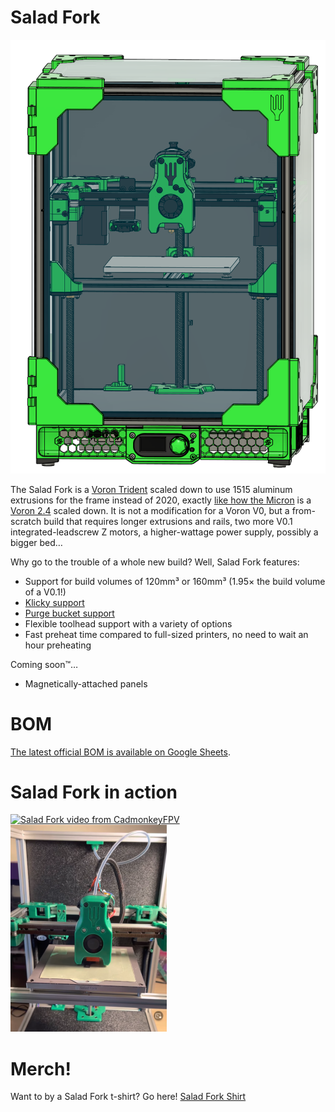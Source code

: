 # Salad Fork

![](images/salad-fork-hero.png)

The Salad Fork is a [Voron Trident][tridentURL] scaled down to use 1515 aluminum extrusions for the frame instead of 2020, exactly [like how the Micron][micronURL] is a [Voron 2.4][v2URL] scaled down. It is not a modification for a Voron V0, but a from-scratch build that requires longer extrusions and rails, two more V0.1 integrated-leadscrew Z motors, a higher-wattage power supply, possibly a bigger bed…

Why go to the trouble of a whole new build? Well, Salad Fork features:

- Support for build volumes of 120mm³ or 160mm³ (1.95× the build volume of a V0.1!)
- [Klicky support][klickyURL]
- [Purge bucket support][purgeBucketURL]
- Flexible toolhead support with a variety of options
- Fast preheat time compared to full-sized printers, no need to wait an hour preheating

Coming soon™…

- Magnetically-attached panels

[tridentURL]: https://vorondesign.com/voron_trident
[micronURL]: https://github.com/hartk1213/micron
[v2URL]: https://vorondesign.com/voron2.4
[klickyURL]: https://github.com/jlas1/Klicky-Probe
[purgeBucketURL]: https://github.com/CadmonkeyFPV/Salad_Fork/tree/master/MODS/Dishwasher
[sexboltURL]: https://github.com/hartk1213/MISC/tree/main/Voron%20Mods/Voron%202/2.4/Voron2.4_SexBolt_ZEndstop

# BOM

[The latest official BOM is available on Google Sheets](https://docs.google.com/spreadsheets/d/1n6JTSzffAK_P--eWcxSz3VW9IkL-mgCT2KQqZSYsVyk/edit?usp=sharing).
# Salad Fork in action

[![Salad Fork video from CadmonkeyFPV](https://img.youtube.com/vi/ibptF2t73A4/0.jpg)](https://youtu.be/ibptF2t73A4)
[![Salad Fork video from Yeri](images/salad-fork-yeri-serial-thumbnail.png)](https://www.youtube.com/watch?v=kDXkF1GaVEc)

# Merch!

Want to by a Salad Fork t-shirt? Go here! [Salad Fork Shirt](https://www.zazzle.com/salad_fork_shirt-235952482666288179)